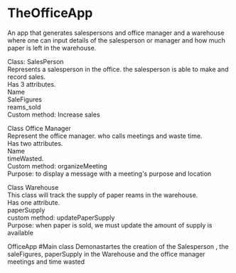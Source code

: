 # TheOfficeApp
An app that generates salespersons and office manager and a warehouse where one can input details of the salesperson or 
manager and how much paper is left in the warehouse.
 
Class: SalesPerson\
Represents a salesperson in the office. 
the salesperson is able to make and record sales.\
Has 3 attributes.\
Name\
SaleFigures\
reams_sold\
Custom method: Increase sales

Class Office Manager\
Represent the office manager.
who calls meetings and waste time.\
Has two attributes.\
Name\
timeWasted.\
Custom method: organizeMeeting\
Purpose: to display a message with a meeting's purpose and location

Class Warehouse\
This class will track the supply of paper reams in the warehouse.\
Has one attribute.\
paperSupply\
custom method: updatePaperSupply\
Purpose: when paper is sold, we must update the amount of supply is available


OfficeApp #Main class
Demonastartes the creation of the Salesperson , the saleFigures, paperSupply in the Warehouse and the office manager meetings and time wasted